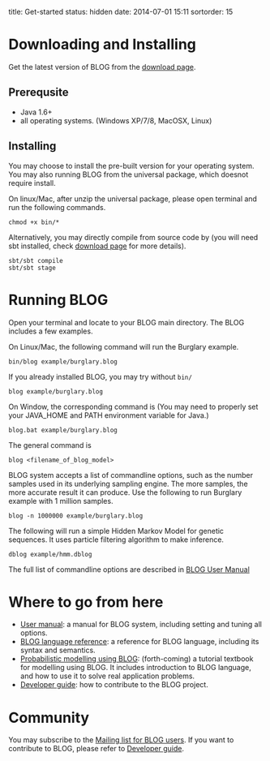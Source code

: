 title: Get-started
status: hidden
date: 2014-07-01 15:11
sortorder: 15

# Downloading and Installing
Get the latest version of BLOG from the 
[download page]({filename}download.md). 

## Prerequsite
- Java 1.6+
- all operating systems. (Windows XP/7/8, MacOSX, Linux)

## Installing
You may choose to install the pre-built version for your operating system. 
You may also running BLOG from the universal package, which doesnot require install. 

On linux/Mac, after unzip the universal package, please open terminal and run the following commands.

    chmod +x bin/*


Alternatively, you may directly compile from source code by 
(you will need sbt installed, check [download page]({filename}develop-guide.md) for more details). 

    sbt/sbt compile
    sbt/sbt stage

<!-- *** Placeholder for installation *** -->

# Running BLOG
Open your terminal and locate to your BLOG main directory.
The BLOG includes a few examples. 

On Linux/Mac, the following command will run the Burglary example. 
```
bin/blog example/burglary.blog
```
If you already installed BLOG, you may try without `bin/`
```
blog example/burglary.blog
```

On Window, the corresponding command is (You may need to properly set your JAVA_HOME and PATH environment variable for Java.)
```
blog.bat example/burglary.blog
```

The general command is 
```
blog <filename_of_blog_model>
```

BLOG system accepts a list of commandline options, such as the number samples
used in its underlying sampling engine. The more samples, the more accurate
result it can produce. Use the following to run Burglary example with 1 million 
samples. 
```
blog -n 1000000 example/burglary.blog
```

The following will run a simple Hidden Markov Model for genetic sequences. 
It uses particle filtering algorithm to make inference. 
```
dblog example/hmm.dblog
```

The full list of commandline options are described in [BLOG User Manual]({filename}user-manual.md)

# Where to go from here
- [User manual]({filename}user-manual.md): a manual for BLOG system, including setting and tuning all options. 
- [BLOG language reference](../download/blog-langref.pdf): a reference for BLOG language, including its syntax and semantics. 
- [Probabilistic modelling using BLOG](xxx): (forth-coming) a tutorial textbook for modelling using BLOG. It includes introduction to BLOG language, and how to use it to solve real application problems. 
- [Developer guide]({filename}develop-guide.md): how to contribute to the BLOG project. 

# Community
You may subscribe to the [Mailing list for BLOG users](xxx).
If you want to contribute to BLOG, please refer to [Developer guide]({filename}develop-guide.md).
